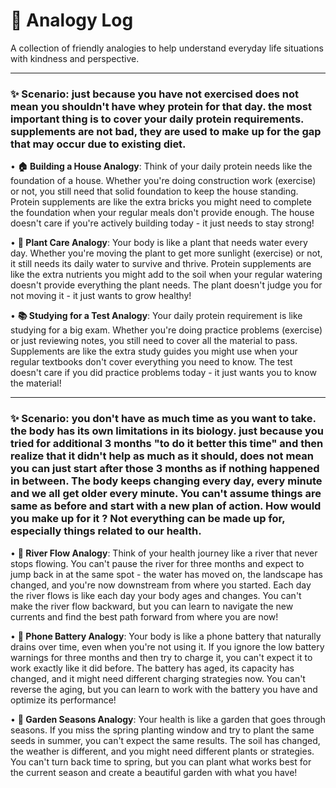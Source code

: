 # 🌟 Analogy Log

A collection of friendly analogies to help understand everyday life situations with kindness and perspective.

---

### ✨ Scenario: just because you have not exercised does not mean you shouldn't have whey protein for that day. the most important thing is to cover your daily protein requirements. supplements are not bad, they are used to make up for the gap that may occur due to existing diet.

• **🏠 Building a House Analogy**: Think of your daily protein needs like the foundation of a house. Whether you're doing construction work (exercise) or not, you still need that solid foundation to keep the house standing. Protein supplements are like the extra bricks you might need to complete the foundation when your regular meals don't provide enough. The house doesn't care if you're actively building today - it just needs to stay strong!

• **🌱 Plant Care Analogy**: Your body is like a plant that needs water every day. Whether you're moving the plant to get more sunlight (exercise) or not, it still needs its daily water to survive and thrive. Protein supplements are like the extra nutrients you might add to the soil when your regular watering doesn't provide everything the plant needs. The plant doesn't judge you for not moving it - it just wants to grow healthy!

• **📚 Studying for a Test Analogy**: Your daily protein requirement is like studying for a big exam. Whether you're doing practice problems (exercise) or just reviewing notes, you still need to cover all the material to pass. Supplements are like the extra study guides you might use when your regular textbooks don't cover everything you need to know. The test doesn't care if you did practice problems today - it just wants you to know the material!

---

### ✨ Scenario: you don't have as much time as you want to take. the body has its own limitations in its biology. just because you tried for additional 3 months "to do it better this time" and then realize that it didn't help as much as it should, does not mean you can just start after those 3 months as if nothing happened in between. The body keeps changing every day, every minute and we all get older every minute. You can't assume things are same as before and start with a new plan of action. How would you make up for it ? Not everything can be made up for, especially things related to our health.

• **🌊 River Flow Analogy**: Think of your health journey like a river that never stops flowing. You can't pause the river for three months and expect to jump back in at the same spot - the water has moved on, the landscape has changed, and you're now downstream from where you started. Each day the river flows is like each day your body ages and changes. You can't make the river flow backward, but you can learn to navigate the new currents and find the best path forward from where you are now!

• **📱 Phone Battery Analogy**: Your body is like a phone battery that naturally drains over time, even when you're not using it. If you ignore the low battery warnings for three months and then try to charge it, you can't expect it to work exactly like it did before. The battery has aged, its capacity has changed, and it might need different charging strategies now. You can't reverse the aging, but you can learn to work with the battery you have and optimize its performance!

• **🌱 Garden Seasons Analogy**: Your health is like a garden that goes through seasons. If you miss the spring planting window and try to plant the same seeds in summer, you can't expect the same results. The soil has changed, the weather is different, and you might need different plants or strategies. You can't turn back time to spring, but you can plant what works best for the current season and create a beautiful garden with what you have! 